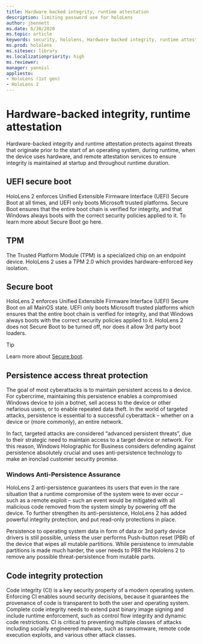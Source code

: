 ```yaml
---
title: Hardware backed integrity, runtime attestation
description: limiting password use for holoLens 
author: jbennett
ms.date: 6/30/2020
ms.topic: article
keywords: security, hololens, Hardware backed integrity, runtime attestation,	UEFI, UEFI secure boot, secure boot, TPM, threat protection, Windows Anti-Persistence Assurance, code integrity, code protection, 
ms.prod: hololens
ms.sitesec: library
ms.localizationpriority: high
ms.reviewer: 
manager: yannisl
appliesto:
- HoloLens (1st gen)
- HoloLens 2
---
```


# Hardware-backed integrity, runtime attestation

Hardware-backed integrity and runtime attestation protects against threats that originate prior to the start of an operating system, during runtime, when the device uses hardware, and remote attestation services to ensure integrity is maintained at startup and throughout runtime duration.

## UEFI secure boot

HoloLens 2 enforces Unified Extensible Firmware Interface (UEFI) Secure Boot at all times, and UEFI only boots Microsoft trusted platforms.
Secure Boot ensures that the entire boot chain is verified for integrity, and that Windows always boots with the correct security policies applied to it. To learn more about Secure Boot go here.

## TPM

The Trusted Platform Module (TPM) is a specialized chip on an endpoint device. HoloLens 2 uses a TPM 2.0 which provides hardware-enforced key isolation.

## Secure boot 

HoloLens 2 enforces Unified Extensible Firmware Interface (UEFI) Secure Boot on all MainOS state. UEFI only boots Microsoft trusted platforms which ensures that the entire boot chain is verified for integrity, and that Windows always boots with the correct security policies applied to it. HoloLens 2 does not Secure Boot to be turned off, nor does it allow 3rd party boot loaders.

> [!Tip]
> Learn more about [Secure boot](https://docs.microsoft.com/windows-hardware/design/device-experiences/oem-secure-boot).

## Persistence access threat protection 

The goal of most cyberattacks is to maintain persistent access to a device. For cybercrime, maintaining this persistence enables a compromised Windows device to join a botnet, sell access to the device or other nefarious users, or to enable repeated data theft. In the world of targeted attacks, persistence is essential to a successful cyberattack – whether on a device or (more commonly), an entire network.  

In fact, targeted attacks are considered “advanced persistent threats”, due to their strategic need to maintain access to a target device or network. For this reason, Windows Holographic for Business considers defending against persistence absolutely crucial and uses anti-persistence technology to make an ironclad customer security promise.

### Windows Anti-Persistence Assurance

HoloLens 2 anti-persistence guarantees its users that even in the rare situation that a runtime compromise of the system were to ever occur – such as a remote exploit – such an event would be mitigated with all malicious code removed from the system simply by powering off the device. To further strengthen its anti-persistence, HoloLens 2 has added powerful integrity protection, and put read-only protections in place.

Persistence to operating system data in form of data or 3rd party device drivers is still possible, unless the user performs Push-button reset (PBR) of the device that wipes all mutable partitions. While persistence to immutable partitions is made much harder, the user needs to PBR the Hololens 2 to remove any possible threat-persistence from mutable parts.

## Code integrity protection 

Code integrity (CI) is a key security property of a modern operating system. Enforcing CI enables sound security decisions, because it guarantees the provenance of code is transparent to both the user and operating system. Complete code integrity needs to extend past binary image signing and include runtime enforcement, such as control flow integrity and dynamic code restrictions. CI is critical to preventing multiple classes of attacks including socially engineered malware, such as ransomware, remote code execution exploits, and various other attack classes.
